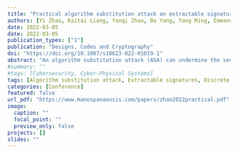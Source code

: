```yaml
---
title: "Practical algorithm substitution attack on extractable signatures"
authors: [Yi Zhao, Kaitai Liang, Yanqi Zhao, Bo Yang, Yang Ming, Emmanouil Panaousis]
date: 2022-03-05
date: 2022-03-05
publication_types: ["1"]
publication: "Designs, Codes and Cryptography"
doi: "https://doi.org/10.1007/s10623-022-01019-1"
abstract: "An algorithm substitution attack (ASA) can undermine the security of cryptographic primitives by subverting the original implementation. An ASA succeeds when it extracts secrets without being detected. To launch an ASA on signature schemes, existing studies often needed to collect signatures with successive indices to extract the signing key. However, collection with successive indices requires uninterrupted surveillance of the communication channel and a low transmission loss rate in practice. This hinders the practical implementation of current ASAs, thus causing users to misbelieve that the threat incurred by ASA is only theoretical and far from reality. In this study, we first classify a group of schemes called extractable signatures that achieve traditional security (unforgeability) by reductions ending with key extraction, thus demonstrating that there is a generic and practical approach for ASA with this class of signatures. Further, we present the implementation of ASAs in which only two signatures and no further requirements are needed for the extraction of widely used discrete log-based signatures such as DSA, Schnorr, and modified ElGamal signature schemes. Our attack presents a realistic threat to current signature applications, which can also be implemented in open and unstable environments such as vehicular ad hoc networks. Finally, we prove that the proposed ASA is undetectable against polynomial time detectors and physical timing analysis."
#summary: ""
#tags: [Cybersecurity, Cyber-Physical Systems]
tags: [Algorithm substitution attack, Extractable signatures, Discrete log, Arbitrary collection]
categories: [Conference]
featured: false
url_pdf: "https://www.manospanaousis.com/papers/zhao2022practical.pdf"
image:
  caption: ""
  focal_point: ""
  preview_only: false
projects: []
slides: ""
---
```

